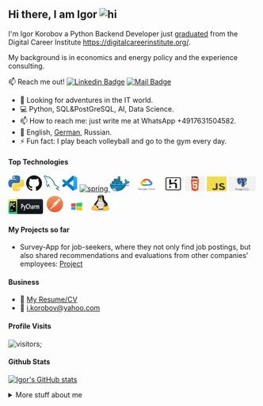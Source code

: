 ## Hi there, I am Igor <img src="https://user-images.githubusercontent.com/1303154/88677602-1635ba80-d120-11ea-84d8-d263ba5fc3c0.gif" width="28px" height="28px" alt="hi">


I'm Igor Korobov a Python Backend Developer just [graduated](https://github.com/ikoro1/ikoro1/blob/main/Resume/Zertifikat_Korobov%2C%20Igor_FbW%20P%2022-E01_preliminary.pdf) from the Digital 
Career Institute https://digitalcareerinstitute.org/.

My background is in economics and energy policy and the experience consulting. 


:mailbox: Reach me out!
[![Linkedin Badge](https://img.shields.io/badge/-Igor-0e76a8?style=flat&labelColor=0e76a8&logo=linkedin&logoColor=white)](https://www.linkedin.com/in/igor-korobov/)
[![Mail Badge](https://img.shields.io/badge/-igor-c0392b?style=flat&labelColor=c0392b&logo=gmail&logoColor=white)](mailto:i.korobov@yahoo.com)

<!-- TODO: Add last video link -->

- 🔭 Looking for adventures in the IT world.
- :computer: Python, SQL&PostGreSQL, AI, Data Science.
- 📫 How to reach me: just write me at WhatsApp +4917631504582.
- :tongue: English, [German](https://github.com/ikoro1/ikoro1/blob/main/Resume/C1.4%20Certificate%20Korobov.pdf), Russian.
- ⚡ Fun fact: I play beach volleyball and go to the gym every day.

#### Top Technologies

<a href="https://www.python.org/" title="Python"><img src="ICONS/python.png"/></a>
<a href="https://github.com/" title="GitHub"><img src="ICONS/github.png" /></a>
<a href="https://www.mysql.com/" title="MySQL"><img src="ICONS/mysql.png"/></a>
<a href="https://code.visualstudio.com/" title="Visual Studio Code"><img src="ICONS/vscode.png" /></a>
<a href="https://www.django-rest-framework.org/" target="_blank"><img src="https://external-content.duckduckgo.com/ip3/www.django-rest-framework.org.ico" alt="spring" width="40" height="40"/> </a>
<img title="docker" alt="docker" src="ICONS/docker.png" width="40" height="30"/>
<img title="Google Cloud" alt="Google Cloud" src="ICONS/gcloud.png" width="60" height="30"/>
<img title="heroku" alt="heroku" src="ICONS/heroku.png" width="40" height="30"/>
<img title="html" alt="html" src="ICONS/html.png" width="40" height="30"/>
<img title="javascript" alt="javascript" src="ICONS/javascript.png" width="40" height="30"/>
<img title="postgreSQL" alt="postgreSQL" src="ICONS/postgresql.png" width="55" height="30"/>
<img title="Pycharm" alt="Pycharm" src="ICONS/pycharm.png" width="70" height="30"/>
<img title="Postman" alt="Postman" src="ICONS/postman.png" width="40" height="40"/>
<img title="Windows" alt="Windows" src="ICONS/windows.png" width="40" height="30"/>
<img title="linux" alt="linux" src="ICONS/linux-tux.svg" width="40" height="35" style="vertical-align:down; margin:4px"/>

#### My Projects so far

- Survey-App for job-seekers, where they not only find job postings, but also shared recommendations and evaluations from other companies’ employees: 
  [Project](https://github.com/Final-Project-Truck/Final_Project/tree/Develop_Main)


#### Business
- :paperclip: [My Resume/CV](https://github.com/ikoro1/ikoro1/blob/main/Resume/CV%20Igor%20Korobov%202023%20en.pdf)
- :email: i.korobov@yahoo.com

[//]: # ()
#### Profile Visits 

[//]: # ()
![visitors](https://visitor-badge.glitch.me/badge?page_id=ikoro1.ikoro1);


#### Github Stats 
[![Igor's GitHub stats](https://github-readme-stats.vercel.app/api?username=ikoro1&hide=contribs,prs)](https://github.com/anuraghazra/github-readme-stats)


<details>
<summary>
  More stuff about me
</summary>

<br >

I love learning. This ist my next  height to take!


[//]: # (#### What is CoderOne?)

[//]: # ()
[//]: # (CoderOne is a youtube channel for learning Web/Mobile development, coding and design. Including new technologies and frameworks and anything really related to development world.)

[//]: # ()
[//]: # (#### Coding Stats)

<!--START_SECTION:waka-->
```text

```
<!--END_SECTION:waka-->

[//]: # (#### Github Stats)

[//]: # (![Ipenywis's github stats]&#40;https://github-readme-stats.vercel.app/api?username=ipenywis&count_private=true&theme=tokyonight&hide=contribs,prs&#41;)

[//]: # (</details>)

[//]: # ()
[//]: # ([reactplaylist]: https://www.youtube.com/watch?v=KxXXEL-k47Y&list=PLvXDmnBbOF7RnYiZvDwl2Pzcs2kfi10wd)

[//]: # ([vscodetutorial]: https://www.youtube.com/watch?v=Bkie2ai8qeE&t=8s)

[//]: # ([htmltutorial]: https://www.youtube.com/watch?v=VK6MXVxOsws&t=27s)

[//]: # ([javascripttutorial]: https://www.youtube.com/watch?v=D-LHKvmX37E)
